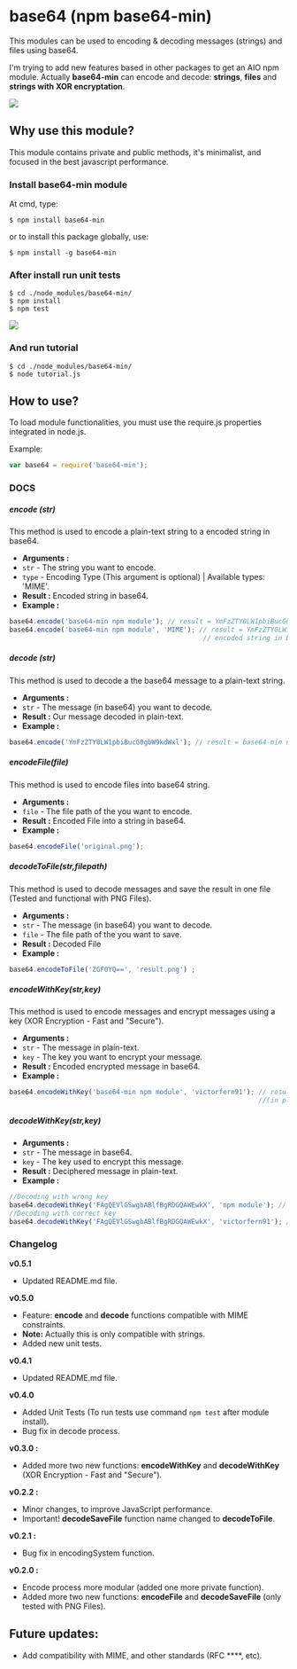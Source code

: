 # base64 (npm base64-min)

This modules can be used to encoding & decoding messages (strings) and files using base64.

I'm trying to add new features based in other packages to get an AIO npm module.
Actually **base64-min** can encode and decode: **strings**, **files** and **strings with XOR encryptation**.

<a href="https://nodei.co/npm/base64-min/"><img src="https://nodei.co/npm/base64-min.png?downloads=true&downloadRank=true&stars=true"></a>

## Why use this module?
This module contains private and public methods, it's minimalist, and focused in the best javascript performance.


### Install base64-min module
At cmd, type:
```
$ npm install base64-min
```
or to install this package globally, use:

```
$ npm install -g base64-min 
```

### After install run unit tests

```
$ cd ./node_modules/base64-min/
$ npm install
$ npm test 
```
<img src="http://i.imgur.com/U7rayiT.png"/>

### And run tutorial
```
$ cd ./node_modules/base64-min/
$ node tutorial.js
```

## How to use?
To load module functionalities, you must use the require.js properties integrated in node.js.

Example: 
```javascript
var base64 = require('base64-min');
```
### DOCS

##### encode (str)
This method is used to encode a plain-text string to a encoded string in base64.
- **Arguments :**
- ```str``` - The string you want to encode.
- ```type``` - Encoding Type (This argument is optional) | Available types: 'MIME'.
- **Result :**  Encoded string in base64.
- **Example :**
```javascript
base64.encode('base64-min npm module'); // result = YmFzZTY0LW1pbiBucG0gbW9kdWxl
base64.encode('base64-min npm module', 'MIME'); // result = YmFzZTY0LW1pbiBucG0gbW9kdWxl
                                                 // encoded string in base64, using MIME constraints
```
##### decode (str)
This method is used to decode a the base64 message to a plain-text string.
- **Arguments :**
- ```str``` - The message (in base64) you want to decode.
- **Result :**  Our message decoded in plain-text.
- **Example :**
```javascript
base64.encode('YmFzZTY0LW1pbiBucG0gbW9kdWxl'); // result = base64-min npm module
```
##### encodeFile(file)
This method is used to encode files into base64 string.
- **Arguments :**
- ```file``` - The file path of the you want to encode.
- **Result :**  Encoded File into a string in base64.
- **Example :**
```javascript
base64.encodeFile('original.png');
```
##### decodeToFile(str,filepath)
This method is used to decode messages and save the result in one file (Tested and functional with PNG Files).
- **Arguments :**
- ```str``` - The message (in base64) you want to decode.
- ```file``` - The file path of the you want to save.
- **Result :**  Decoded File
- **Example :**
```javascript
base64.encodeToFile('ZGF0YQ==', 'result.png') ;
```
##### encodeWithKey(str,key)
This method is used to encode messages and encrypt messages using a key (XOR Encryption - Fast and "Secure").
- **Arguments :**
- ```str``` - The message in plain-text.
- ```key``` - The key you want to encrypt your message.
- **Result :**  Encoded encrypted message in base64.
- **Example :**
```javascript
base64.encodeWithKey('base64-min npm module', 'victorfern91'); // result = FAgQEVlGSwgbABlfBgRDGQAWEwkX
                                                               //(in plain text is YFK_C	)
```
##### decodeWithKey(str,key)
- **Arguments :**
- ```str``` - The message in base64.
- ```key``` - The key used to encrypt this message.
- **Result :**  Deciphered message in plain-text.
- **Example :**
```javascript
//Decoding with wrong key
base64.decodeWithKey('FAgQEVlGSwgbABlfBgRDGQAWEwkX', 'npm module'); // result = zx}14)/}wew/k$.vdcly
//Decoding with correct key
base64.decodeWithKey('FAgQEVlGSwgbABlfBgRDGQAWEwkX', 'victorfern91'); // result = base64-min npm module
```

### Changelog
**v0.5.1**
-  Updated README.md file.

**v0.5.0**
- Feature: **encode** and **decode** functions compatible with MIME constraints.
- **Note:** Actually this is only compatible with strings.
- Added new unit tests.

**v0.4.1**
- Updated README.md file.

**v0.4.0**
- Added Unit Tests (To run tests use command ```npm test``` after module install).
- Bug fix in decode process.

**v0.3.0 :**
- Added more two new functions: **encodeWithKey** and **decodeWithKey** (XOR Encryption - Fast and "Secure").

**v0.2.2 :**
- Minor changes, to improve JavaScript performance.
- Important! **decodeSaveFile** function name changed to **decodeToFile**.

**v0.2.1 :**
- Bug fix in encodingSystem function.

**v0.2.0 :**
- Encode process more modular (added one more private function). 
- Added more two new functions: **encodeFile** and **decodeSaveFile** (only tested with PNG Files).

## Future updates:
- Add compatibility with MIME, and other standards (RFC ****, etc). 
